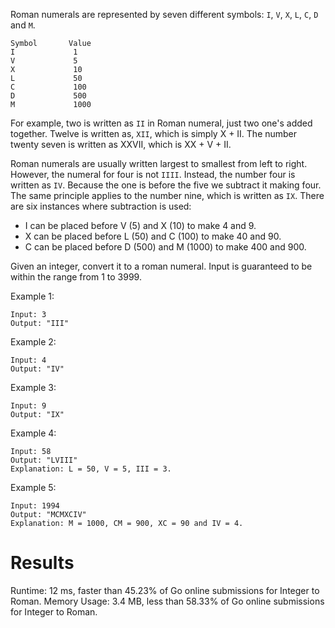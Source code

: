 Roman numerals are represented by seven different symbols: `I`, `V`, `X`, `L`, `C`, `D` and `M`.
```
Symbol       Value
I             1
V             5
X             10
L             50
C             100
D             500
M             1000
```
For example, two is written as `II` in Roman numeral, just two one's added together. 
Twelve is written as, `XII`, which is simply X + II. The number twenty seven is written as XXVII, 
which is XX + V + II.

Roman numerals are usually written largest to smallest from left to right. 
However, the numeral for four is not `IIII`. Instead, the number four is written as `IV`. 
Because the one is before the five we subtract it making four. The same principle applies to the number nine, 
which is written as `IX`. There are six instances where subtraction is used:

* I can be placed before V (5) and X (10) to make 4 and 9. 
* X can be placed before L (50) and C (100) to make 40 and 90. 
* C can be placed before D (500) and M (1000) to make 400 and 900.

Given an integer, convert it to a roman numeral. Input is guaranteed to be within the range from 1 to 3999.

Example 1:
```
Input: 3
Output: "III"
```
Example 2:
```
Input: 4
Output: "IV"
```
Example 3:
```
Input: 9
Output: "IX"
```
Example 4:
```
Input: 58
Output: "LVIII"
Explanation: L = 50, V = 5, III = 3.
```
Example 5:
```
Input: 1994
Output: "MCMXCIV"
Explanation: M = 1000, CM = 900, XC = 90 and IV = 4.
```
# Results
Runtime: 12 ms, faster than 45.23% of Go online submissions for Integer to Roman.
Memory Usage: 3.4 MB, less than 58.33% of Go online submissions for Integer to Roman.